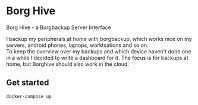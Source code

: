 # Borg Hive

Borg Hive - a Borgbackup Server Interface

I backup my peripherals at home with borgbackup, which works nice on my servers, android phones, laptops, worktsations and so on.   
To keep the overview over my backups and which device haven't done one in a while I decided to write a dashboard for it. The focus is for backups at home, but Borghive should also work in the cloud.

## Get started
```
docker-compose up
```
